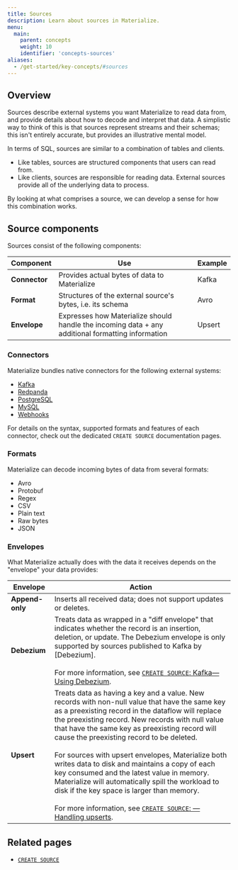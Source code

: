 ```yaml
---
title: Sources
description: Learn about sources in Materialize.
menu:
  main:
    parent: concepts
    weight: 10
    identifier: 'concepts-sources'
aliases:
  - /get-started/key-concepts/#sources
---
```


## Overview

Sources describe external systems you want Materialize to read data from, and
provide details about how to decode and interpret that data. A simplistic way to
think of this is that sources represent streams and their schemas; this isn't
entirely accurate, but provides an illustrative mental model.

In terms of SQL, sources are similar to a combination of tables and
clients.

- Like tables, sources are structured components that users can read from.
- Like clients, sources are responsible for reading data. External
  sources provide all of the underlying data to process.

By looking at what comprises a source, we can develop a sense for how this
combination works.

[//]: # "TODO(morsapaes) Add details about source persistence."

## Source components

Sources consist of the following components:

Component      | Use                                                                                               | Example
---------------|---------------------------------------------------------------------------------------------------|---------
**Connector**  | Provides actual bytes of data to Materialize                                                      | Kafka
**Format**     | Structures of the external source's bytes, i.e. its schema                                        | Avro
**Envelope**   | Expresses how Materialize should handle the incoming data + any additional formatting information | Upsert

### Connectors

Materialize bundles native connectors for the following external systems:

- [Kafka](/sql/create-source/kafka)
- [Redpanda](/sql/create-source/kafka)
- [PostgreSQL](/sql/create-source/postgres)
- [MySQL](/sql/create-source/mysql/)
- [Webhooks](/sql/create-source/webhook/)

For details on the syntax, supported formats and features of each connector, check out the dedicated `CREATE SOURCE` documentation pages.

### Formats

Materialize can decode incoming bytes of data from several formats:

- Avro
- Protobuf
- Regex
- CSV
- Plain text
- Raw bytes
- JSON

### Envelopes

What Materialize actually does with the data it receives depends on the
"envelope" your data provides:

Envelope | Action
---------|-------
**Append-only** | Inserts all received data; does not support updates or deletes.
**Debezium** | Treats data as wrapped in a "diff envelope" that indicates whether the record is an insertion, deletion, or update. The Debezium envelope is only supported by sources published to Kafka by [Debezium].<br/><br/>For more information, see [`CREATE SOURCE`: Kafka&mdash;Using Debezium](/sql/create-source/kafka/#using-debezium).
**Upsert** | Treats data as having a key and a value. New records with non-null value that have the same key as a preexisting record in the dataflow will replace the preexisting record. New records with null value that have the same key as preexisting record will cause the preexisting record to be deleted. <br /><br/>For sources with upsert envelopes, Materialize both writes data to disk and maintains a copy of each key consumed and the latest value in memory. Materialize will automatically spill the workload to disk if the key space is larger than memory. <br><br>For more information, see [`CREATE SOURCE`: &mdash;Handling upserts](/sql/create-source/kafka/#handling-upserts).

## Related pages

- [`CREATE SOURCE`](/sql/create-source)
